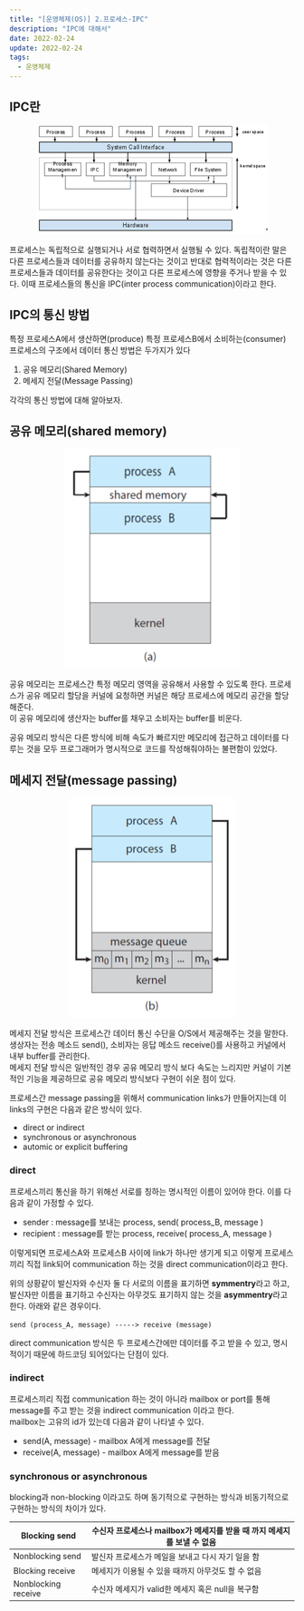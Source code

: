 ```yaml
---
title: "[운영체제(OS)] 2.프로세스-IPC"
description: "IPC에 대해서"
date: 2022-02-24
update: 2022-02-24
tags:
  - 운영체제
---
```


## IPC란

<p align="center">
    <img src="process.png">
</p>

프로세스는 독립적으로 실행되거나 서로 협력하면서 실행될 수 있다. 독립적이란 말은 다른 프로세스들과 데이터를 공유하지 않는다는 것이고 반대로 협력적이라는 것은 다른 프로세스들과 데이터를 공유한다는 것이고 다른 프로세스에 영향을 주거나 받을 수 있다. 이때 프로세스들의 통신을 IPC(inter process communication)이라고 한다.

## IPC의 통신 방법

특정 프로세스A에서 생산하면(produce) 특정 프로세스B에서 소비하는(consumer) 프로세스의 구조에서 데이터 통신 방법은 두가지가 있다

1. 공유 메모리(Shared Memory)
2. 메세지 전달(Message Passing)

각각의 통신 방법에 대해 알아보자.

## 공유 메모리(shared memory)

<p align="center">
    <img src="shared.png">
</p>

공유 메모리는 프로세스간 특정 메모리 영역을 공유해서 사용할 수 있도록 한다. 프로세스가 공유 메모리 할당을 커널에 요청하면 커널은 해당 프로세스에 메모리 공간을 할당해준다.\
이 공유 메모리에 생산자는 buffer를 채우고 소비자는 buffer를 비운다.

공유 메모리 방식은 다른 방식에 비해 속도가 빠르지만 메모리에 접근하고 데이터를 다루는 것을 모두 프로그래머가 명시적으로 코드를 작성해줘야하는 불편함이 있었다.

## 메세지 전달(message passing)

<p align="center">
    <img src="message.png">
</p>

메세지 전달 방식은 프로세스간 데이터 통신 수단을 O/S에서 제공해주는 것을 말한다. 생상자는 전송 메소드 send(), 소비자는 응답 메소드 receive()를 사용하고 커널에서 내부 buffer를 관리한다.\
메세지 전달 방식은 일반적인 경우 공유 메모리 방식 보다 속도는 느리지만 커널이 기본적인 기능을 제공하므로 공유 메모리 방식보다 구현이 쉬운 점이 있다.

프로세스간 message passing을 위해서 communication links가 만들어지는데 이 links의 구현은 다음과 같은 방식이 있다.

- direct or indirect
- synchronous or asynchronous
- automic or explicit buffering

### direct

프로세스끼리 통신을 하기 위해선 서로를 칭하는 명시적인 이름이 있어야 한다. 이를 다음과 같이 가정할 수 있다.

- sender : message를 보내는 process, send( process_B, message )
- recipient : message를 받는 process, receive( process_A, message )

이렇게되면 프로세스A와 프로세스B 사이에 link가 하나만 생기게 되고 이렇게 프로세스끼리 직접 link되어 communication 하는 것을 direct communication이라고 한다.

위의 상황같이 발신자와 수신자 둘 다 서로의 이름을 표기하면 **symmentry**라고 하고, 발신자만 이름을 표기하고 수신자는 아무것도 표기하지 않는 것을 **asymmentry**라고 한다. 아래와 같은 경우이다.

`send (process_A, message) -----> receive (message) `

direct communication 방식은 두 프로세스간에만 데이터를 주고 받을 수 있고, 명시적이기 때문에 하드코딩 되어있다는 단점이 있다.

### indirect

프로세스끼리 직접 communication 하는 것이 아니라 mailbox or port를 통해 message를 주고 받는 것을 indirect communication 이라고 한다.\
mailbox는 고유의 id가 있는데 다음과 같이 나타낼 수 있다.

- send(A, message) - mailbox A에게 message를 전달
- receive(A, message) - mailbox A에게 message를 받음

### synchronous or asynchronous

blocking과 non-blocking 이라고도 하며 동기적으로 구현하는 방식과 비동기적으로 구현하는 방식의 차이가 있다.

| Blocking send       | 수신자 프로세스나 mailbox가 메세지를 받을 때 까지 메세지를 보낼 수 없음 |
| ------------------- | ----------------------------------------------------------------------- |
| Nonblocking send    | 발신자 프로세스가 메일을 보내고 다시 자기 일을 함                       |
| Blocking receive    | 메세지가 이용될 수 있을 때까지 아무것도 할 수 없음                      |
| Nonblocking receive | 수신자 메세지가 valid한 메세지 혹은 null을 복구함                       |
